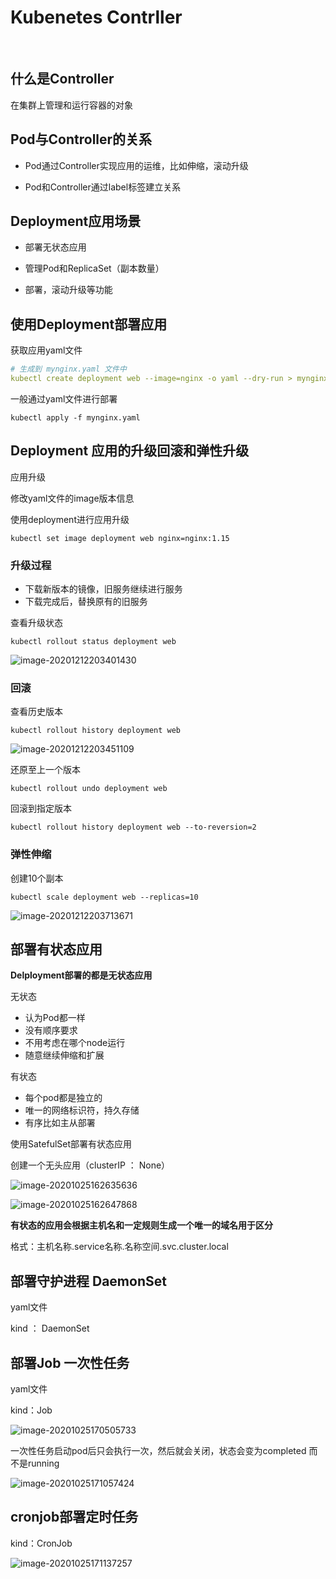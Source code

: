 # Kubenetes Contrller

​	

## 什么是Controller

在集群上管理和运行容器的对象



## Pod与Controller的关系

- Pod通过Controller实现应用的运维，比如伸缩，滚动升级

- Pod和Controller通过label标签建立关系

## Deployment应用场景

- 部署无状态应用

- 管理Pod和ReplicaSet（副本数量）

- 部署，滚动升级等功能



## 使用Deployment部署应用

获取应用yaml文件

```yaml
# 生成到 mynginx.yaml 文件中
kubectl create deployment web --image=nginx -o yaml --dry-run > mynginx.yaml
```

一般通过yaml文件进行部署

```shell
kubectl apply -f mynginx.yaml
```



## Deployment 应用的升级回滚和弹性升级

应用升级

修改yaml文件的image版本信息

使用deployment进行应用升级

```shell
kubectl set image deployment web nginx=nginx:1.15
```

### 升级过程

- 下载新版本的镜像，旧服务继续进行服务
- 下载完成后，替换原有的旧服务



查看升级状态

```shell
kubectl rollout status deployment web
```

![image-20201212203401430](assets/image-20201212203401430.png)

### 回滚

查看历史版本

```shell
kubectl rollout history deployment web
```

![image-20201212203451109](assets/image-20201212203451109.png)

还原至上一个版本

```shell
kubectl rollout undo deployment web
```



回滚到指定版本

```shell
kubectl rollout history deployment web --to-reversion=2
```



### 弹性伸缩

创建10个副本

```shell
kubectl scale deployment web --replicas=10
```



![image-20201212203713671](assets/image-20201212203713671.png)

## 部署有状态应用

**Delployment部署的都是无状态应用**

无状态

- 认为Pod都一样
- 没有顺序要求
- 不用考虑在哪个node运行
- 随意继续伸缩和扩展

有状态

- 每个pod都是独立的
- 唯一的网络标识符，持久存储
- 有序比如主从部署



使用SatefulSet部署有状态应用

创建一个无头应用（clusterIP ： None）

![image-20201025162635636](assets/image-20201025162635636.png)

![image-20201025162647868](assets/image-20201025162647868.png)



**有状态的应用会根据主机名和一定规则生成一个唯一的域名用于区分**

格式：主机名称.service名称.名称空间.svc.cluster.local



## 部署守护进程 DaemonSet

yaml文件 

kind ： DaemonSet

## 部署Job 一次性任务

yaml文件

kind：Job

![image-20201025170505733](assets/image-20201025170505733.png)

一次性任务启动pod后只会执行一次，然后就会关闭，状态会变为completed 而不是running

![image-20201025171057424](assets/image-20201025171057424.png)



## cronjob部署定时任务

kind：CronJob

![image-20201025171137257](assets/image-20201025171137257.png)